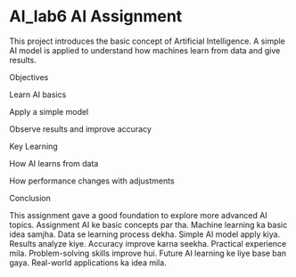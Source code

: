 # AI_lab6  AI Assignment

This project introduces the basic concept of Artificial Intelligence. A simple AI model is applied to understand how machines learn from data and give results.

Objectives

Learn AI basics

Apply a simple model

Observe results and improve accuracy

Key Learning

How AI learns from data

How performance changes with adjustments

Conclusion

This assignment gave a good foundation to explore more advanced AI topics.
Assignment AI ke basic concepts par tha.  Machine learning ka basic idea samjha.  Data se learning process dekha.  Simple AI model apply kiya.  Results analyze kiye.  Accuracy improve karna seekha.  Practical experience mila.  Problem-solving skills improve hui.  Future AI learning ke liye base ban gaya.  Real-world applications ka idea mila.
